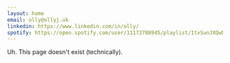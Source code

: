 ```yaml
---
layout: home
email: olly@ollyj.uk
linkedin: https://www.linkedin.com/in/olly/
spotify: https://open.spotify.com/user/11173788945/playlist/1txSunJXQwNszOElPKUKz6?si=dkbeY-_UTQCxcy9U5_YOBw
---
```


Uh. This page doesn't exist (technically).